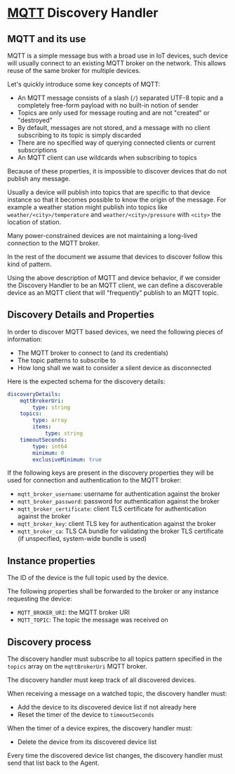 # [MQTT](https://mqtt.org/) Discovery Handler

## MQTT and its use

MQTT is a simple message bus with a broad use in IoT devices, such device will usually connect to an existing MQTT broker on the network.
This allows reuse of the same broker for multiple devices.

Let's quickly introduce some key concepts of MQTT:

- An MQTT message consists of a slash (`/`) separated UTF-8 topic and a completely free-form payload with no built-in notion of sender
- Topics are only used for message routing and are not "created" or "destroyed"
- By default, messages are not stored, and a message with no client subscribing to its topic is simply discarded
- There are no specified way of querying connected clients or current subscriptions
- An MQTT client can use wildcards when subscribing to topics

Because of these properties, it is impossible to discover devices that do not publish any message.

Usually a device will publish into topics that are specific to that device instance so that it becomes possible to know the origin of the message.
For example a weather station might publish into topics like `weather/<city>/temperature` and `weather/<city>/pressure` with `<city>` the location of station.

Many power-constrained devices are not maintaining a long-lived connection to the MQTT broker.

In the rest of the document we assume that devices to discover follow this kind of pattern.

Using the above description of MQTT and device behavior, if we consider the Discovery Handler to be an MQTT client, we can define a discoverable device as an MQTT client that will "frequently" publish to an MQTT topic.

## Discovery Details and Properties

In order to discover MQTT based devices, we need the following pieces of information:

- The MQTT broker to connect to (and its credentials)
- The topic patterns to subscribe to
- How long shall we wait to consider a silent device as disconnected

Here is the expected schema for the discovery details:

```yaml
discoveryDetails:
    mqttBrokerUri:
        type: string
    topics:
        type: array
        items:
            type: string
    timeoutSeconds: 
        type: int64
        minimum: 0
        exclusiveMinimum: true
```

If the following keys are present in the discovery properties they will be used for connection and authentication to the MQTT broker:

- `mqtt_broker_username`: username for authentication against the broker
- `mqtt_broker_password`: password for authentication against the broker
- `mqtt_broker_certificate`: client TLS certificate for authentication against the broker
- `mqtt_broker_key`: client TLS key for authentication against the broker
- `mqtt_broker_ca`: TLS CA bundle for validating the broker TLS certificate (if unspecified, system-wide bundle is used)

## Instance properties

The ID of the device is the full topic used by the device.

The following properties shall be forwarded to the broker or any instance requesting the device:

- `MQTT_BROKER_URI`: the MQTT broker URI
- `MQTT_TOPIC`: The topic the message was received on

## Discovery process

The discovery handler must subscribe to all topics pattern specified in the `topics` array on the `mqttBrokerUri` MQTT broker.

The discovery handler must keep track of all discovered devices.

When receiving a message on a watched topic, the discovery handler must:

- Add the device to its discovered device list if not already here
- Reset the timer of the device to `timeoutSeconds`

When the timer of a device expires, the discovery handler must:

- Delete the device from its discovered device list

Every time the discovered device list changes, the discovery handler must send that list back to the Agent.
